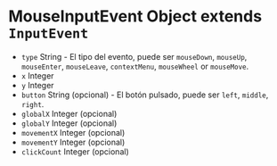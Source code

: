 # MouseInputEvent Object extends `InputEvent`

* `type` String - El tipo del evento, puede ser `mouseDown`, `mouseUp`, `mouseEnter`, `mouseLeave`, `contextMenu`, `mouseWheel` or `mouseMove`.
* `x` Integer
* `y` Integer
* `button` String (opcional) - El botón pulsado, puede ser `left`, `middle`, `right`.
* `globalX` Integer (opcional)
* `globalY` Integer (opcional)
* `movementX` Integer (opcional)
* `movementY` Integer (opcional)
* `clickCount` Integer (opcional)
